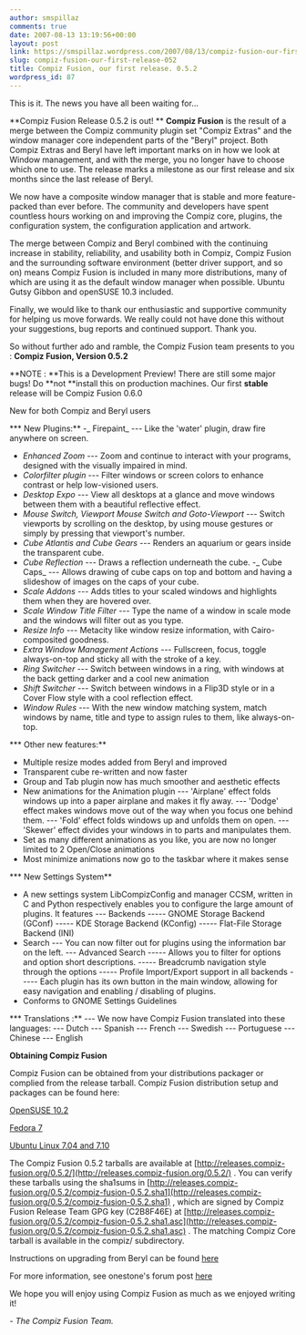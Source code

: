 ```yaml
---
author: smspillaz
comments: true
date: 2007-08-13 13:19:56+00:00
layout: post
link: https://smspillaz.wordpress.com/2007/08/13/compiz-fusion-our-first-release-052/
slug: compiz-fusion-our-first-release-052
title: Compiz Fusion, our first release. 0.5.2
wordpress_id: 87
---
```


This is it. The news you have all been waiting for...

**Compiz Fusion Release 0.5.2 is out!
**
**Compiz Fusion** is the result of a merge between the Compiz community plugin set "Compiz Extras" and the window manager core independent parts of the "Beryl" project. Both Compiz Extras and Beryl have left important marks on in how we look at Window management, and with the merge, you no longer have to choose which one to use. The release marks a milestone as our first release and six months since the last release of Beryl.

We now have a composite window manager that is stable and more feature-packed than ever before. The community and developers have spent countless hours working on and improving the Compiz core, plugins, the configuration system, the configuration application and artwork.

The merge between Compiz and Beryl combined with the continuing increase in stability, reliability, and usability both in Compiz, Compiz Fusion and the surrounding software environment (better driver support, and so on) means Compiz Fusion is included in many more distributions, many of which are using it as the default window manager when possible. Ubuntu Gutsy Gibbon and openSUSE 10.3 included.

Finally, we would like to thank our enthusiastic and supportive community for helping us move forwards. We really could not have done this without your suggestions, bug reports and continued support. Thank you.

So without further ado and ramble, the Compiz Fusion team presents to you : **Compiz Fusion, Version 0.5.2**

**NOTE : **This is a Development Preview! There are still some major bugs! Do **not **install this on production machines. Our first **stable** release will be Compiz Fusion 0.6.0


New for both Compiz and Beryl users





*** New Plugins:**
-_ Firepaint_
--- Like the 'water' plugin, draw fire anywhere on screen.
- _Enhanced Zoom_
--- Zoom and continue to interact with your programs, designed with the visually impaired in mind.
- _Colorfilter plugin_
--- Filter windows or screen colors to enhance contrast or help low-visioned users.
- _Desktop Expo_
--- View all desktops at a glance and move windows between them with a beautiful reflective effect.
- _Mouse Switch, Viewport Mouse Switch and Goto-Viewport_
--- Switch viewports by scrolling on the desktop, by using mouse gestures or simply by pressing that viewport's number.
- _Cube Atlantis and Cube Gears_
--- Renders an aquarium or gears inside the transparent cube.
- _Cube Reflection_
--- Draws a reflection underneath the cube.
-_ Cube Caps_
--- Allows drawing of cube caps on top and bottom and having a slideshow of images on the caps of your cube.
- _Scale Addons_
--- Adds titles to your scaled windows and highlights them when they are hovered over.
- _Scale Window Title Filter_
--- Type the name of a window in scale mode and the windows will filter out as you type.
- _Resize Info_
--- Metacity like window resize information, with Cairo-composited goodness.
- _Extra Window Management Actions_
--- Fullscreen, focus, toggle always-on-top and sticky all with the stroke of a key.
- _Ring Switcher_
--- Switch between windows in a ring, with windows at the back getting darker and a cool new animation
- _Shift Switcher_
--- Switch between windows in a Flip3D style or in a Cover Flow style with a cool reflection effect.
- _Window Rules_
--- With the new window matching system, match windows by name, title and type to assign rules to them, like always-on-top.

*** Other new features:**
- Multiple resize modes added from Beryl and improved
- Transparent cube re-written and now faster
- Group and Tab plugin now has much smoother and aesthetic effects
- New animations for the Animation plugin
--- 'Airplane' effect folds windows up into a paper airplane and makes it fly away.
--- 'Dodge' effect makes windows move out of the way when you focus one behind them.
--- 'Fold' effect folds windows up and unfolds them on open.
--- 'Skewer' effect divides your windows in to parts and manipulates them.
- Set as many different animations as you like, you are now no longer limited to 2 Open/Close animations
- Most minimize animations now go to the taskbar where it makes sense

*** New Settings System**
- A new settings system LibCompizConfig and manager CCSM, written in C and Python respectively enables you to configure the large amount of plugins. It features
--- Backends
----- GNOME Storage Backend (GConf)
----- KDE Storage Backend (KConfig)
----- Flat-File Storage Backend (INI)
- Search
--- You can now filter out for plugins using the information bar on the left.
--- Advanced Search
----- Allows you to filter for options and option short descriptions.
----- Breadcrumb navigation style through the options
----- Profile Import/Export support in all backends
----- Each plugin has its own button in the main window, allowing for easy navigation and enabling / disabling of plugins.
- Conforms to GNOME Settings Guidelines

*** Translations :**
--- We now have Compiz Fusion translated into these languages:
--- Dutch
--- Spanish
--- French
--- Swedish
--- Portuguese
--- Chinese
--- English

**Obtaining Compiz Fusion**

Compiz Fusion can be obtained from your distributions packager or complied from the release tarball. Compiz Fusion distribution setup and packages can be found here:

[OpenSUSE 10.2](http://forum.compiz-fusion.org/showthread.php?t=1415)

[](http://forum.compiz-fusion.org/showthread.php?t=1415)[
](http://forum.compiz-fusion.org/showthread.php?t=2195) [Fedora 7](http://forum.compiz-fusion.org/showthread.php?t=2195)

[](http://forum.compiz-fusion.org/showthread.php?t=1415)
[Ubuntu Linux 7.04 and 7.10](http://forum.compiz-fusion.org/showthread.php?t=1012)

The Compiz Fusion 0.5.2 tarballs are available at [http://releases.compiz-fusion.org/0.5.2/](http://releases.compiz-fusion.org/0.5.2/) . You can verify these tarballs using the sha1sums in [http://releases.compiz-fusion.org/0.5.2/compiz-fusion-0.5.2.sha1](http://releases.compiz-fusion.org/0.5.2/compiz-fusion-0.5.2.sha1) , which are signed by Compiz Fusion Release Team GPG key (C2B8F46E) at [http://releases.compiz-fusion.org/0.5.2/compiz-fusion-0.5.2.sha1.asc](http://releases.compiz-fusion.org/0.5.2/compiz-fusion-0.5.2.sha1.asc) . The matching Compiz Core tarball is available in the compiz/ subdirectory.

Instructions on upgrading from Beryl can be found [here](http://forum.compiz-fusion.org/showthread.php?mode=hybrid&t=3157)

For more information, see onestone's forum post [here](http://forum.compiz-fusion.org/showthread.php?p=22174#post22174)

We hope you will enjoy using Compiz Fusion as much as we enjoyed writing it!

_- The Compiz Fusion Team._
